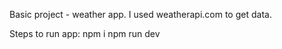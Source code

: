Basic project - weather app. I used weatherapi.com to get data.

Steps to run app:
npm i 
npm run dev
